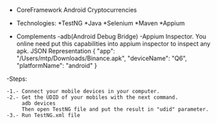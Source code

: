 - CoreFramework Android Cryptocurrencies

- Technologies:
    *TestNG
    *Java
    *Selenium
    *Maven
    *Appium

- Complements
    -adb(Android Debug Bridge)
    -Appium Inspector. You online need put this capabilities into appium inspector to inspect any apk.
          JSON Representation
         {
           "app": "/Users/mtp/Downloads/Binance.apk",
           "deviceName": "Q6",
           "platformName": "android"
         }


-Steps:

    -1.- Connect your mobile devices in your computer.
    -2.- Get the UDID of your mobiles with the next command.
         adb devices
         Then open TestNG file and put the result in "udid" parameter.
    -3.- Run TestNG.xml file

